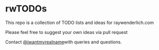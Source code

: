 # rwTODOs

This repo is a collection of TODO lists and ideas for raywenderlich.com

Please feel free to suggest your own ideas via pull request

Contact [@iwantmyrealname](https://twitter.com/iwantmyrealname)with queries and questions.
